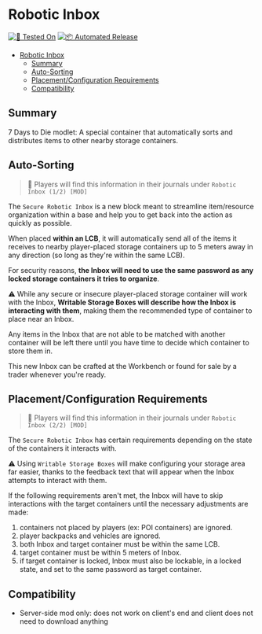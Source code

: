 # Robotic Inbox

[![🧪 Tested On](https://img.shields.io/badge/🧪%20Tested%20On-A20.6%20b9-blue.svg)](https://7daystodie.com/) [![📦 Automated Release](https://github.com/jonathan-robertson/robotic-inbox/actions/workflows/release.yml/badge.svg)](https://github.com/jonathan-robertson/robotic-inbox/actions/workflows/release.yml)

- [Robotic Inbox](#robotic-inbox)
  - [Summary](#summary)
  - [Auto-Sorting](#auto-sorting)
  - [Placement/Configuration Requirements](#placementconfiguration-requirements)
  - [Compatibility](#compatibility)

## Summary

7 Days to Die modlet: A special container that automatically sorts and distributes items to other nearby storage containers.

## Auto-Sorting

> 📝 Players will find this information in their journals under `Robotic Inbox (1/2) [MOD]`

The `Secure Robotic Inbox` is a new block meant to streamline item/resource organization within a base and help you to get back into the action as quickly as possible.

When placed **within an LCB**, it will automatically send all of the items it receives to nearby player-placed storage containers up to 5 meters away in any direction (so long as they're within the same LCB).

For security reasons, **the Inbox will need to use the same password as any locked storage containers it tries to organize**.

⚠️ While any secure or insecure player-placed storage container will work with the Inbox, **Writable Storage Boxes will describe how the Inbox is interacting with them**, making them the recommended type of container to place near an Inbox.

Any items in the Inbox that are not able to be matched with another container will be left there until you have time to decide which container to store them in.

This new Inbox can be crafted at the Workbench or found for sale by a trader whenever you're ready.

## Placement/Configuration Requirements

> 📝 Players will find this information in their journals under `Robotic Inbox (2/2) [MOD]`

The `Secure Robotic Inbox` has certain requirements depending on the state of the containers it interacts with.

⚠️ Using `Writable Storage Boxes` will make configuring your storage area far easier, thanks to the feedback text that will appear when the Inbox attempts to interact with them.

If the following requirements aren't met, the Inbox will have to skip interactions with the target containers until the necessary adjustments are made:

1. containers not placed by players (ex: POI containers) are ignored.
2. player backpacks and vehicles are ignored.
3. both Inbox and target container must be within the same LCB.
4. target container must be within 5 meters of Inbox.
5. if target container is locked, Inbox must also be lockable, in a locked state, and set to the same password as target container.

## Compatibility

- Server-side mod only: does not work on client's end and client does not need to download anything
